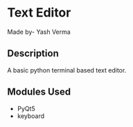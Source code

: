 # Text Editor 
Made by- Yash Verma

## Description
A basic python terminal based text editor.

## Modules Used
- PyQt5
- keyboard
